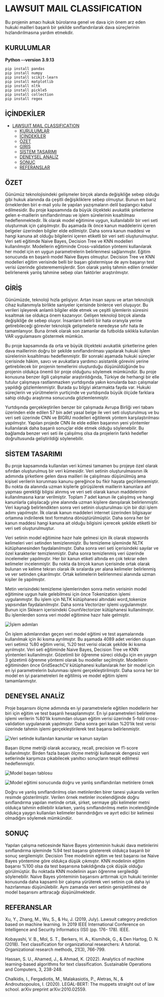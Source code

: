 # LAWSUIT MAIL CLASSIFICATION

Bu projenin amacı hukuk bürolarına genel ve dava için önem arz eden hukuki mailleri başarılı bir şekilde sınıflandırılarak dava süreçlerinin hızlandırılmasına yardım etmekdir.

## KURULUMLAR

**Python --version 3.9.13**

```
pip install pandas
pip install numpy
pip install scikit-learn
pip install matplotlib
pip install nltk
pip install pickle5
pip install collection
pip install regex
```

## İÇİNDEKİLER

- [LAWSUIT MAIL CLASSIFICATION](#lawsuit-mail-classification)
  - [KURULUMLAR](#kurulumlar)
  - [İÇİNDEKİLER](#i̇çi̇ndeki̇ler)
  - [ÖZET](#özet)
  - [GİRİŞ](#gi̇ri̇ş)
  - [SİSTEM TASARIMI](#si̇stem-tasarimi)
  - [DENEYSEL ANALİZ](#deneysel-anali̇z)
  - [SONUÇ](#sonuç)
  - [REFERANSLAR](#referanslar)

## ÖZET

Günümüz teknolojisindeki gelişmeler birçok alanda değişikliğe sebep olduğu gibi hukuk 
alanında da çeşitli değişikliklere sebep olmuştur. Bunun en bariz örneklerden biri e-mail yolu 
ile yapılan yazışmaların delil başlangıcı kabul edilmesidir. Bu proje kapsamında da büyük 
ölçekteki avukatlık şirketlerine gelen e-maillerin sınıflandırılması ve işlem sürelerinin 
kısaltılması hedeflenmektedir. İlk olarak model eğitimine uygun, kullanılabilir bir veri seti 
oluşturmak için çalışılmıştır. Bu aşamada ilk önce kanun maddelerini içeren belgeler üzerinden 
bilgiler elde edilmiştir. Daha sonra kanun maddesi ve hangi kanuna ait olduğu bilgilerini içeren 
etiketli bir veri seti oluşturulmuştur. Veri seti eğitimde Naive Bayes, Decision Tree ve KNN 
modelleri kullanılmıştır. Modellerin eğitiminde Cross-validation yöntemi kullanılarak her 
model için en uygun parametrelerin belirlenmesi sağlanmıştır. Eğitim sonucunda en başarılı 
model Naive Bayes olmuştur. Decision Tree ve KNN modelleri eğitim verisinde belli bir başarı 
göstermişse de aynı başarıyı test verisi üzerinde gösterememişlerdir. Son olarak yanlış tahmin 
edilen örnekler belirlenerek yanlış tahmine sebep olan faktörler araştırılmıştır.

## GİRİŞ

Günümüzde, teknoloji hızla gelişiyor. Artan insan sayısı ve artan teknolojik cihaz 
kullanımıyla birlikte saniyeler içerisinde binlerce veri oluşuyor. Bu verileri işleyerek anlamlı 
bilgiler elde etmek ve çeşitli işlemlerin süresini kısaltmak ise oldukça önem kazanıyor. Gelişen 
teknoloji birçok alanda değişikliğe de sebep oluyor. İnsanların belirli bir hata oranıyla yerine 
getirebileceği görevler teknolojik gelişmelerle neredeyse sıfır hata ile tamamlanıyor. Buna 
örnek olarak son zamanlar da futbolda sıklıkla kullanılan VAR uygulamasını göstermek 
mümkün.

Bu proje kapsamında da orta ve büyük ölçekteki avukatlık şirketlerine gelen dava 
maillerinin doğru bir şekilde sınıflandırılması yapılarak hukuki işlem sürelerinin kısaltılması 
hedeflenmiştir. Bir sonraki aşamada hukuki süreçler içerisinde hâkim, savcı ve avukatlara 
yardımcı asistanlık görevini yerine getirebilecek bir projenin temellerini oluşturduğu 
düşünüldüğünde bu projenin oldukça önemli bir proje olduğunu söylemek mümkündür.
Bu proje konusuna benzer ilgili çalışmalar araştırıldığında, Türkiye de herhangi bir elle 
tutulur çalışmaya rastlanmazken yurtdışında yakın konularda bazı çalışmalar yapıldığı 
gözlemlenmiştir. Burada şu bilgiyi aktarmakta fayda var. Hukuki süreçlerin ve yürütmelerin 
yurtiçinde ve yurtdışında büyük ölçüde farklara sahip olduğu araştırma sonucunda 
gözlemlenmiştir.

Yurtdışında gerçekleştirilen benzer bir çalışmada Avrupa Birliği veri tabanı üzerinden 
elde edilen 57 bin adet yasal belge ile veri seti oluşturulmuş ve bu veri seti üzerinde CNN ve 
BIGRU modelleri eğitilerek yöntem karşılaştırılması yapılmıştır. Yapılan projede CNN ile elde 
edilen başarının yeni yöntemler kullanılarak daha başarılı sonuçlar elde etmek olduğu 
söylenebilir. Bu bağlamda benzer veri seti ile çalışılmış olsa da projelerin farklı hedefler 
doğrultusunda geliştirildiği söylenebilir.

## SİSTEM TASARIMI 

Bu proje kapsamında kullanılan veri kümesi tamamen bu projeye özel olarak sıfırdan 
oluşturulmuş bir veri kümesidir. Veri setinin oluşturulmasının ilk adımında şirketlere gelen 
dava mailleri ile çalışılması düşünülmüş ama kişisel verilerin korunması kanunu gereğince bu 
fikir hayata geçirilememiştir. Bu nokta da alanında uzman kişilerle görüşülerek maillerin 
kanunlara atıf yapması gerektiği bilgisi alınmış ve veri seti olarak kanun maddelerinin 
kullanılmasına karar verilmiştir. Toplam 7 adet kanun ile çalışılmış ve hangi kanunlarla 
çalışılacağı yine alanında uzman kişilere danışılarak belirlenmiştir. Veri kaynağı belirlendikten 
sonra veri setinin oluşturulması için bir dizi işlem adımı yapılmıştır. İlk olarak kanun maddeleri 
internet üzerinden bilgisayar ortamına indirilerek text formatına dönüştürülmüştür. Daha sonra 
her bir kanun maddesi hangi kanuna ait olduğu bilgisini içerecek şekilde etiketli bir veri seti 
oluşturulmuştur. 

Veri setinin model eğitimine hazır hale gelmesi için ilk olarak stopwords kelimeleri veri 
setinden temizlenmiştir. Bu temizleme işleminde NLTK kütüphanesinden faydalanılmıştır. 
Daha sonra veri seti içerisindeki sayılar ve özel karakterler temizlenmiştir. Daha sonra 
temizlenmiş veri üzerinde incelemeler yapılmıştır. Her bir kanun etiketi altında en çok tekrar 
eden kelimeler incelenmiştir. Bu nokta da birçok kanun içerisinde ortak olarak bulunan ve 
kelime tekrarı olarak ilk sıralarda yer alana kelimeler belirlenmiş ve ver setinden çıkarılmıştır. 
Ortak kelimelerin belirlenmesi alanında uzman kişiler ile yapılmıştır.

Metin verisindeki temizleme işlemlerinden sonra metin verisinin model eğitimine uygun 
hale gelebilmesi için önce Tokenization işlemi uygulanmıştır. Bu işlem için NLTK kütüphanesi 
altındaki word_tokenize yapısından faydalanılmıştır. Daha sonra Vectorizer işlemi 
uygulanmıştır. Bunun için Sklearn içerisindeki CountVectorizer kütüphanesi kullanılmıştır. Bu 
işlemlerden sonra veri model eğitimine hazır hale gelmiştir.

![İşlem adımları](docs/images/1.PNG)

Ön işlem adımlarından geçen veri model eğitimi ve test aşamalarında kullanılmak için 
iki kısma ayrılmıştır. Bu aşamada 4089 adet veriden oluşan veri setimiz %80 eğitim verisi, %20 
test verisi olacak şekilde iki kısma ayrılmıştır. Veri seti eğitiminde Naive Bayes, Decision Tree 
ve KNN yöntemleri kullanılmıştır. Gözetimli bir öğrenme süreci olduğu için en yaygın 3 
gözetimli öğrenme yöntemi olarak bu modeller seçilmiştir. Modellerin eğitiminden önce 
GridSeachCV kütüphanesi kullanılarak her bir model için en iyi parametrelerin bulunması 
işlemi gerçekleştirilmiştir. Daha sonra her bir model en iyi parametreleri ile eğitilmiş ve model 
eğitim işlemi tamamlanmıştır.

## DENEYSEL ANALİZ

Proje başarısını ölçme adımında en iyi parametrelerle eğitilen modellerin her biri için eğitim 
ve test başarılı hesaplanmıştır. En iyi parametreleri belirleme işlemi verilerin %80’lik 
kısmından oluşan eğitim verisi üzerinde 5-fold cross-validation uygulanarak yapılmıştır. Daha 
sonra geri kalan %20’lik test verisi üzerinde tahmin işlemi gerçekleştirilerek test başarısı 
belirlenmiştir.

![Veri setinde kullanılan kanunlar ve kanun sayıları](docs/images/2.PNG)

Başarı ölçme metriği olarak accuracy, recall, precision ve f1-score kullanılmıştır. Birden 
fazla başarı ölçme metriği kullanarak dengesiz veri setlerinde karşımıza çıkabilecek yanıltıcı 
sonuçların tespit edilmesi hedeflenmiştir.

![Model başarı tablosu](docs/images/3.PNG)

![Model eğitimi sonucunda doğru ve yanlış sınıflandırılan metinlere örnek](docs/images/4.PNG)

Doğru ve yanlış sınıflandırılmış olan metinlerden birer tanesi yukarıda verilen resimde gösterilmiştir. 
Verilen örnek metinler incelendiğinde doğru sınıflandırma yapılan metinde ortak, şirket, 
sermaye gibi kelimeler metni oldukça tahmin edilebilir kılarken, yanlış sınıflandırılmış metin 
incelendiğinde oldukça yaygın kullanılan kelimeler barındırdığını ve ayırt edici bir kelimesi 
olmadığını söylemek mümkündür.

## SONUÇ

Yapılan çalışma neticesinde Naive Bayes yönteminin hukuki dava metinlerini sınıflandırma 
işleminde %94 test başarısı göstererek oldukça başarılı bir sonuç sergilemiştir. Decision Tree 
modelinin eğitim ve test başarısı ise Naive Bayes yöntemine göre oldukça düşük çıkmıştır. 
KNN modelinin eğitim başarısı %100 olsa da test başarısına bakıldığında çok düşük olduğu 
görülmüştür. Bu noktada KNN modelinin aşarı öğrenme sergilediği söylenebilir. Naive Bayes 
yönteminin başarısını arttırmak için hukuki terimler konusunda daha kapsamlı bir çalışma 
yürüterek veri setinin çok daha iyi hazırlanması düşünülebilir. Aynı zamanda veri setinin 
genişletilmesi de model başarısını arttıracağı düşünülmektedir.

## REFERANSLAR

Xu, Y., Zhang, M., Wu, S., & Hu, J. (2019, July). Lawsuit category prediction based on machine learning. 
In 2019 IEEE International Conference on Intelligence and Security Informatics (ISI) (pp. 176-
178). IEEE.

Kobayashi, V. B., Mol, S. T., Berkers, H. A., Kismihók, G., & Den Hartog, D. N. (2018). Text classification 
for organizational researchers: A tutorial. Organizational research methods, 21(3), 766-799.

Hassan, S. U., Ahamed, J., & Ahmad, K. (2022). Analytics of machine learning-based algorithms for text 
classification. Sustainable Operations and Computers, 3, 238-248.

Chalkidis, I., Fergadiotis, M., Malakasiotis, P., Aletras, N., & Androutsopoulos, I. (2020). LEGAL-BERT: 
The muppets straight out of law school. arXiv preprint arXiv:2010.02559.